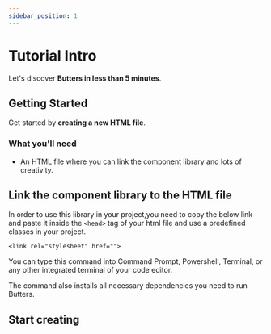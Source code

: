 ```yaml
---
sidebar_position: 1
---
```


# Tutorial Intro

Let's discover **Butters in less than 5 minutes**.

## Getting Started

Get started by **creating a new HTML file**.

### What you'll need

- An HTML file where you can link the component library and lots of creativity.

## Link the component library to the HTML file

In order to use this library in your project,you need to copy the below link and paste it inside the `<head>` tag of your html file and use a predefined classes in your project.

`<link rel="stylesheet" href="">`

You can type this command into Command Prompt, Powershell, Terminal, or any other integrated terminal of your code editor.

The command also installs all necessary dependencies you need to run Butters.

## Start creating
